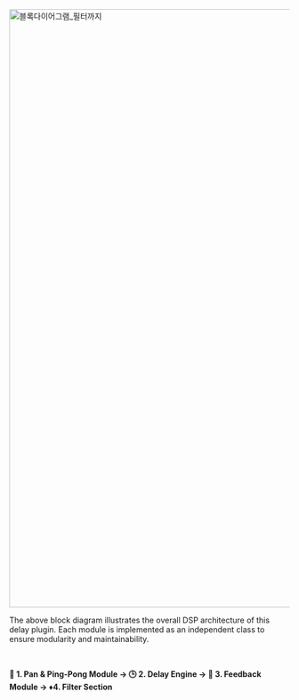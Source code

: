 
<img width="1075" alt="블록다이어그램_필터까지" src="https://github.com/user-attachments/assets/50a4a271-cf2f-4edd-a683-417169e7ecc6" />

The above block diagram illustrates the overall DSP architecture of this delay plugin. Each module is implemented as an independent class to ensure modularity and maintainability.

<br>


**🔁 1. Pan & Ping-Pong Module -> 🕒 2. Delay Engine -> 🔄 3. Feedback Module -> ♦️4. Filter Section**

<br>
